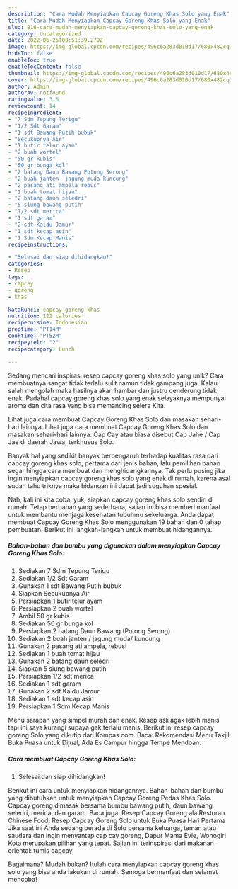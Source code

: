 ```yaml
---
description: "Cara Mudah Menyiapkan Capcay Goreng Khas Solo yang Enak"
title: "Cara Mudah Menyiapkan Capcay Goreng Khas Solo yang Enak"
slug: 916-cara-mudah-menyiapkan-capcay-goreng-khas-solo-yang-enak
category: Uncategorized
date: 2022-06-25T08:51:39.279Z
image: https://img-global.cpcdn.com/recipes/496c6a283d010d17/680x482cq70/capcay-goreng-khas-solo-foto-resep-utama.jpg
hideToc: false
enableToc: true
enableTocContent: false
thumbnail: https://img-global.cpcdn.com/recipes/496c6a283d010d17/680x482cq70/capcay-goreng-khas-solo-foto-resep-utama.jpg
cover: https://img-global.cpcdn.com/recipes/496c6a283d010d17/680x482cq70/capcay-goreng-khas-solo-foto-resep-utama.jpg
author: Admin
authorAv: notfound
ratingvalue: 3.6
reviewcount: 14
recipeingredient:
- "7 Sdm Tepung Terigu"
- "1/2 Sdt Garam"
- "1 sdt Bawang Putih bubuk"
- "Secukupnya Air"
- "1 butir telur ayam"
- "2 buah wortel"
- "50 gr kubis"
- "50 gr bunga kol"
- "2 batang Daun Bawang Potong Serong"
- "2 buah janten  jagung muda kuncung"
- "2 pasang ati ampela rebus"
- "1 buah tomat hijau"
- "2 batang daun seledri"
- "5 siung bawang putih"
- "1/2 sdt merica"
- "1 sdt garam"
- "2 sdt Kaldu Jamur"
- "1 sdt kecap asin"
- "1 Sdm Kecap Manis"
recipeinstructions:

- "Selesai dan siap dihidangkan!"
categories:
- Resep
tags:
- capcay
- goreng
- khas

katakunci: capcay goreng khas 
nutrition: 122 calories
recipecuisine: Indonesian
preptime: "PT14M"
cooktime: "PT52M"
recipeyield: "2"
recipecategory: Lunch

---
```





Sedang mencari inspirasi resep capcay goreng khas solo yang unik? Cara membuatnya sangat tidak terlalu sulit namun tidak gampang juga. Kalau salah mengolah maka hasilnya akan hambar dan justru cenderung tidak enak. Padahal capcay goreng khas solo yang enak selayaknya mempunyai aroma dan cita rasa yang bisa memancing selera Kita.





Lihat juga cara membuat Capcay Goreng Khas Solo dan masakan sehari-hari lainnya. Lihat juga cara membuat Capcay Goreng Khas Solo dan masakan sehari-hari lainnya. Cap Cay atau biasa disebut Cap Jahe / Cap Jae di daerah Jawa, terkhusus Solo.

Banyak hal yang sedikit banyak berpengaruh terhadap kualitas rasa dari capcay goreng khas solo, pertama dari jenis bahan, lalu pemilihan bahan segar hingga cara membuat dan menghidangkannya. Tak perlu pusing jika ingin menyiapkan capcay goreng khas solo yang enak di rumah, karena asal sudah tahu triknya maka hidangan ini dapat jadi suguhan spesial.






Nah, kali ini kita coba, yuk, siapkan capcay goreng khas solo sendiri di rumah. Tetap berbahan yang sederhana, sajian ini bisa memberi manfaat untuk membantu menjaga kesehatan tubuhmu sekeluarga. Anda dapat membuat Capcay Goreng Khas Solo menggunakan 19 bahan dan 0 tahap pembuatan. Berikut ini langkah-langkah untuk membuat hidangannya.

<!--inarticleads1-->

##### Bahan-bahan dan bumbu yang digunakan dalam menyiapkan Capcay Goreng Khas Solo:

1. Sediakan 7 Sdm Tepung Terigu
1. Sediakan 1/2 Sdt Garam
1. Gunakan 1 sdt Bawang Putih bubuk
1. Siapkan Secukupnya Air
1. Persiapkan 1 butir telur ayam
1. Persiapkan 2 buah wortel
1. Ambil 50 gr kubis
1. Sediakan 50 gr bunga kol
1. Persiapkan 2 batang Daun Bawang (Potong Serong)
1. Sediakan 2 buah janten / jagung muda/ kuncung
1. Gunakan 2 pasang ati ampela, rebus!
1. Sediakan 1 buah tomat hijau
1. Gunakan 2 batang daun seledri
1. Siapkan 5 siung bawang putih
1. Persiapkan 1/2 sdt merica
1. Sediakan 1 sdt garam
1. Gunakan 2 sdt Kaldu Jamur
1. Sediakan 1 sdt kecap asin
1. Persiapkan 1 Sdm Kecap Manis


Menu sarapan yang simpel murah dan enak. Resep asli agak lebih manis tapi ini saya kurangi supaya gak terlalu manis. Berikut ini resep capcay goreng Solo yang dikutip dari Kompas.com. Baca: Rekomendasi Menu Takjil Buka Puasa untuk Dijual, Ada Es Campur hingga Tempe Mendoan. 

<!--inarticleads2-->

##### Cara membuat Capcay Goreng Khas Solo:


1. Selesai dan siap dihidangkan!

Berikut ini cara untuk menyiapkan hidangannya. Bahan-bahan dan bumbu yang dibutuhkan untuk menyiapkan Capcay Goreng Pedas Khas Solo. Capcay goreng dimasak bersama bumbu bawang putih, daun bawang seledri, merica, dan garam. Baca juga: Resep Capcay Goreng ala Restoran Chinese Food; Resep Capcay Goreng Solo untuk Buka Puasa Hari Pertama Jika saat ini Anda sedang berada di Solo bersama keluarga, teman atau saudara dan ingin menyantap cap cay goreng, Dapur Mama Evie, Wonogiri Kota merupakan pilihan yang tepat. Sajian ini terinspirasi dari makanan oriental: tumis capcay. 

Bagaimana? Mudah bukan? Itulah cara menyiapkan capcay goreng khas solo yang bisa anda lakukan di rumah. Semoga bermanfaat dan selamat mencoba!
